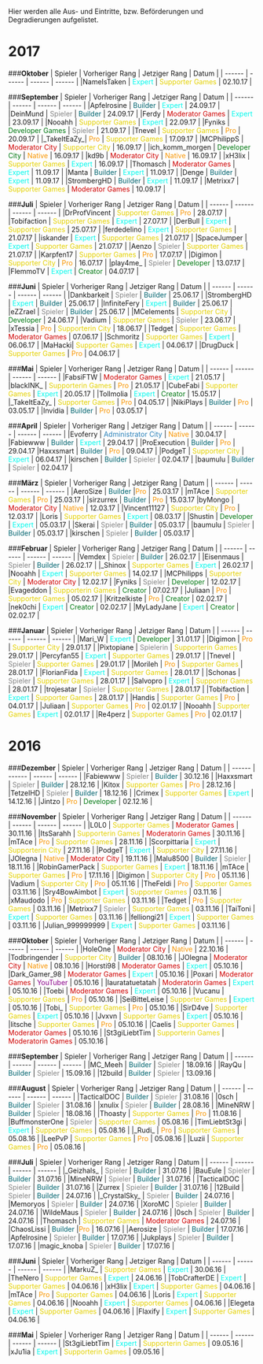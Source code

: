 Hier werden alle Aus- und Eintritte, bzw. Beförderungen und Degradierungen aufgelistet.

# 2017

###<strong>Oktober</strong>
| Spieler | Vorheriger Rang | Jetziger Rang | Datum |
| ------ | ------ | ------ | ------ |
|NameIsTaken | <span style="color:#00F9EC">Expert</span> | <span style="color:#E4D100">Supporter Games</span> | 02.10.17 |

###<strong>September</strong>
| Spieler | Vorheriger Rang | Jetziger Rang | Datum |
| ------ | ------ | ------ | ------ |
|Apfelrosine | <span style="color:#00646F">Builder</span> | <span style="color:#00F9EC">Expert</span> | 24.09.17 |
|DeinMund | <span style="color:#848484">Spieler</span> | <span style="color:#00646F">Builder</span> | 24.09.17 |
|Ferdy | <span style="color:#CF0101">Moderator Games</span> | <span style="color:#00F9EC">Expert</span> | 23.09.17 |
|Nooahh | <span style="color:#E4D100">Supporter Games</span> | <span style="color:#00F9EC">Expert</span> | 22.09.17 |
|Fyniks | <span style="color:#007812">Developer Games</span> | <span style="color:#848484">Spieler</span> | 21.09.17 |
|Tnevel | <span style="color:#E4D100">Supporter Games</span> | <span style="color:#F99500">Pro</span> | 20.09.17 |
|\_TakeItEaZy\_| <span style="color:#F99500">Pro</span> | <span style="color:#E4D100">Supporter Games</span> | 17.09.17 |
|MCPhilippS | <span style="color:#CF0101">Moderator City</span> | <span style="color:#E4D100">Supporter City</span> | 16.09.17 |
|ich_komm_morgen | <span style="color:#007812">Developer City</span> | <span style="color:#F99500">Native</span> | 16.09.17 |
|kd9b | <span style="color:#CF0101">Moderator City</span> | <span style="color:#F99500">Native</span> | 16.09.17 |
|xH3lix | <span style="color:#E4D100">Supporter Games</span> | <span style="color:#00F9EC">Expert</span> | 16.09.17 |
|Thomasch | <span style="color:#CF0101">Moderator Games</span> | <span style="color:#00F9EC">Expert</span> | 11.09.17 |
|Manta | <span style="color:#00646F">Builder</span> | <span style="color:#00F9EC">Expert</span> | 11.09.17 |
|Denge | <span style="color:#00646F">Builder</span> | <span style="color:#00F9EC">Expert</span> | 11.09.17 |
|StrombergHD | <span style="color:#00646F">Builder</span> | <span style="color:#00F9EC">Expert</span> | 11.09.17 |
|Metrixx7 | <span style="color:#E4D100">Supporter Games</span> | <span style="color:#CF0101">Moderator Games</span> | 10.09.17 |

###<strong>Juli</strong>
| Spieler | Vorheriger Rang | Jetziger Rang | Datum |
| ------ | ------ | ------ | ------ |
|DrProfVincent | <span style="color:#E4D100">Supporter Games</span> | <span style="color:#F99500">Pro</span> | 28.07.17 |
|Tobifaction | <span style="color:#E4D100">Supporter Games</span> | <span style="color:#00F9EC">Expert</span> | 27.07.17 |
|DerBull | <span style="color:#00F9EC">Expert</span> | <span style="color:#E4D100">Supporter Games</span> | 25.07.17 |
|ferdedelino | <span style="color:#00F9EC">Expert</span> | <span style="color:#E4D100">Supporter Games</span> | 21.07.17 |
|iskander | <span style="color:#00F9EC">Expert</span> | <span style="color:#E4D100">Supporter Games</span> | 21.07.17 |
|SpaceJumper | <span style="color:#00F9EC">Expert</span> | <span style="color:#E4D100">Supporter Games</span> | 21.07.17 |
|Aenzo | <span style="color:#848484">Spieler</span> | <span style="color:#E4D100">Supporter Games</span> | 21.07.17 |
|Karpfen17 | <span style="color:#E4D100">Supporter Games</span> | <span style="color:#F99500">Pro</span> | 17.07.17 |
|Digimon | <span style="color:#E4D100">Supporter City</span> | <span style="color:#F99500">Pro</span> | 16.07.17 |
|play4me_ | <span style="color:#848484">Spieler</span> | <span style="color:#007812">Developer</span> | 13.07.17 |
|FlemmoTV | <span style="color:#00F9EC">Expert</span> | <span style="color:#007812">Creator</span> | 04.07.17 |

###<strong>Juni</strong>
| Spieler | Vorheriger Rang | Jetziger Rang | Datum |
| ------ | ------ | ------ | ------ |
|Dankbarkeit | <span style="color:#848484">Spieler</span> | <span style="color:#00646F">Builder</span> | 25.06.17 |
|StrombergHD | <span style="color:#00F9EC">Expert</span> | <span style="color:#00646F">Builder</span> | 25.06.17 |
|InfiniteFery | <span style="color:#00F9EC">Expert</span> | <span style="color:#00646F">Builder</span> | 25.06.17 |
|eZZrael | <span style="color:#848484">Spieler</span> | <span style="color:#00646F">Builder</span> | 25.06.17 |
|MCelements | <span style="color:#E4D100">Supporter City</span> | <span style="color:#007812">Developer</span> | 24.06.17 |
|Vadium | <span style="color:#E4D100">Supporter Games</span> | <span style="color:#848484">Spieler</span> | 23.06.17 | 
|xTessia | <span style="color:#F99500">Pro</span> | <span style="color:#E4D100">Supporterin City</span> | 18.06.17 |
|Tedget | <span style="color:#E4D100">Supporter Games</span> | <span style="color:#CF0101">Moderator Games</span> | 07.06.17 |
|Schmoritz | <span style="color:#E4D100">Supporter Games</span> | <span style="color:#00F9EC">Expert</span> | 06.06.17 | 
|MaHacki| <span style="color:#E4D100">Supporter Games</span> | <span style="color:#00F9EC">Expert</span> | 04.06.17 |
|DrugDuck | <span style="color:#E4D100">Supporter Games</span> | <span style="color:#F99500">Pro</span> | 04.06.17 |

###<strong>Mai</strong>
| Spieler | Vorheriger Rang | Jetziger Rang | Datum |
| ------ | ------ | ------ | ------ |
|FabsiFTW | <span style="color:#CF0101">Moderator Games</span> | <span style="color:#00F9EC">Expert</span> | 21.05.17 |
|blackINK_ | <span style="color:#E4D100">Supporterin Games</span> | <span style="color:#F99500">Pro</span> | 21.05.17 |
|CubeFabi | <span style="color:#E4D100">Supporter Games</span> | <span style="color:#00F9EC">Expert</span> | 20.05.17 |
|Tollmolia | <span style="color:#00F9EC">Expert</span> | <span style="color:#007812">Creator</span> | 15.05.17 |
|\_TakeItEaZy\_ | <span style="color:#E4D100">Supporter Games</span> | <span style="color:#F99500">Pro</span> | 04.05.17 |
|NikiPlays | <span style="color:#00646F">Builder</span> | <span style="color:#F99500">Pro</span> | 03.05.17 |
|Invidia | <span style="color:#00646F">Builder</span> | <span style="color:#F99500">Pro</span> | 03.05.17 |

###<strong>April</strong>
| Spieler | Vorheriger Rang | Jetziger Rang | Datum |
| ------ | ------ | ------ | ------ |
|Evoferry | <span style="color:#2980b9">Administrator City</span> | <span style="color:#F99500">Native</span> | 30.04.17 |
|Fabiewww | <span style="color:#00646F">Builder</span> | <span style="color:#00F9EC">Expert</span> | 29.04.17 |
|ProExecution | <span style="color:#00646F">Builder</span> | <span style="color:#F99500">Pro</span> | 29.04.17
|Haxxsmart | <span style="color:#00646F">Builder</span> | <span style="color:#F99500">Pro</span> | 09.04.17 |
|PodgeT | <span style="color:#E4D100">Supporter City</span> | <span style="color:#00F9EC">Expert</span> | 06.04.17 |
|kirschen | <span style="color:#00646F">Builder</span> | <span style="color:#848484">Spieler</span> | 02.04.17 |
|baumulu | <span style="color:#00646F">Builder</span> | <span style="color:#848484">Spieler</span> | 02.04.17 |

###<strong>März</strong>
| Spieler | Vorheriger Rang | Jetziger Rang | Datum |
| ------ | ------ | ------ | ------ |
|AeroSize | <span style="color:#00646F">Builder</span> |<span style="color:#F99500">Pro</span>  | 25.03.17 |
|mTAce | <span style="color:#E4D100">Supporter Games</span> | <span style="color:#F99500">Pro</span>  | 25.03.17 |
|sirzurrex | <span style="color:#00646F">Builder</span> | <span style="color:#F99500">Pro</span> | 15.03.17
|byMongo | <span style="color:#CF0101">Moderator City</span> | <span style="color:#F99500">Native</span> | 12.03.17 |
|Vincent11127 | <span style="color:#E4D100">Supporter City</span> | <span style="color:#F99500">Pro</span> | 12.03.17 |
|Loris | <span style="color:#E4D100">Supporter Games</span> | <span style="color:#00F9EC">Expert</span> | 08.03.17 |
|Shustin | <span style="color:#007812">Developer</span> | <span style="color:#00F9EC">Expert</span> | 05.03.17 |
|Skerai | <span style="color:#848484">Spieler</span> | <span style="color:#00646F">Builder</span> | 05.03.17 |
|baumulu | <span style="color:#848484">Spieler</span> | <span style="color:#00646F">Builder</span> | 05.03.17 |
|kirschen | <span style="color:#848484">Spieler</span> | <span style="color:#00646F">Builder</span> | 05.03.17 |

###<strong>Februar</strong>
| Spieler | Vorheriger Rang | Jetziger Rang | Datum |
| ------ | ------ | ------ | ------ |
|Vemdex | <span style="color:#848484">Spieler</span> | <span style="color:#00646F">Builder</span> | 26.02.17 |
|Eisenmaus | <span style="color:#848484">Spieler</span> | <span style="color:#00646F">Builder</span> | 26.02.17 |
|_Shinox | <span style="color:#E4D100">Supporter Games</span> | <span style="color:#00F9EC">Expert</span> | 26.02.17 |
|Nooahh | <span style="color:#00F9EC">Expert</span> | <span style="color:#E4D100">Supporter Games</span> | 14.02.17 |
|MCPhilipps | <span style="color:#E4D100">Supporter City</span> | <span style="color:#CF0101">Moderator City</span> | 12.02.17 |
|Fyniks | <span style="color:#848484">Spieler</span> | <span style="color:#007812">Developer</span> | 12.02.17 |
|Evageddon | <span style="color:#E4D100">Supporterin Games</span> | <span style="color:#007812">Creator</span> | 07.02.17 |
|Juliaan | <span style="color:#F99500">Pro</span> | <span style="color:#E4D100">Supporter Games</span> | 05.02.17 |
|Kritzelkiste | <span style="color:#F99500">Pro</span> | <span style="color:#007812">Creator</span> | 02.02.17 |
|nek0chi | <span style="color:#00F9EC">Expert</span> | <span style="color:#007812">Creator</span> | 02.02.17 |
|MyLadyJane | <span style="color:#00F9EC">Expert</span> | <span style="color:#007812">Creator</span> | 02.02.17 |

###<strong>Januar</strong>
| Spieler | Vorheriger Rang | Jetziger Rang | Datum |
| ------ | ------ | ------ | ------ |
|Mari_W | <span style="color:#00F9EC">Expert</span> | <span style="color:#007812">Developer</span> | 31.01.17 |
|Digimon | <span style="color:#F99500">Pro</span> | <span style="color:#E4D100">Supporter City</span> | 29.01.17 |
|Pixtopiane | <span style="color:#848484">Spielerin</span> | <span style="color:#E4D100">Supporterin Games</span> | 29.01.17 |
|Percyfan55 | <span style="color:#00F9EC">Expert</span> | <span style="color:#E4D100">Supporter Games</span> | 29.01.17 |
|Tnevel | <span style="color:#848484">Spieler</span> | <span style="color:#E4D100">Supporter Games</span> | 29.01.17 |
|Morileh | <span style="color:#F99500">Pro</span> | <span style="color:#E4D100">Supporter Games</span> | 28.01.17 |
|FlorianFida | <span style="color:#00F9EC">Expert</span> | <span style="color:#E4D100">Supporter Games</span> | 28.01.17 |
|Schonas | <span style="color:#848484">Spieler</span> | <span style="color:#E4D100">Supporter Games</span> | 28.01.17 |
|Salvopro | <span style="color:#00F9EC">Expert</span> | <span style="color:#E4D100">Supporter Games</span> | 28.01.17 |
|trojesatar | <span style="color:#848484">Spieler</span> | <span style="color:#E4D100">Supporter Games</span> | 28.01.17 |
|Tobifaction | <span style="color:#00F9EC">Expert</span> | <span style="color:#E4D100">Supporter Games</span> | 28.01.17 |
|Handis | <span style="color:#E4D100">Supporter Games</span> | <span style="color:#F99500">Pro</span> | 04.01.17 |
|Juliaan | <span style="color:#E4D100">Supporter Games</span> | <span style="color:#F99500">Pro</span> | 02.01.17 |
|Nooahh | <span style="color:#E4D100">Supporter Games</span> | <span style="color:#00F9EC">Expert</span> | 02.01.17 |
|Re4perz | <span style="color:#E4D100">Supporter Games</span> | <span style="color:#F99500">Pro</span> | 02.01.17 |

# 2016

###<strong>Dezember</strong>
| Spieler | Vorheriger Rang | Jetziger Rang | Datum |
| ------ | ------ | ------ | ------ |
|Fabiewww | <span style="color:#848484">Spieler</span> | <span style="color:#00646F">Builder</span> | 30.12.16 |
|Haxxsmart | <span style="color:#848484">Spieler</span> | <span style="color:#00646F">Builder</span> | 28.12.16 |
|Kitox | <span style="color:#E4D100">Supporter Games</span> | <span style="color:#F99500">Pro</span> | 28.12.16 |
|TetzelHD | <span style="color:#848484">Spieler</span> | <span style="color:#00646F">Builder</span> | 18.12.16 |
|Crimex | <span style="color:#E4D100">Supporter Games</span> | <span style="color:#00F9EC">Expert</span> | 14.12.16 |
|Jintzo | <span style="color:#F99500">Pro</span> | <span style="color:#007812">Developer</span> | 02.12.16 |

###<strong>November</strong>
| Spieler | Vorheriger Rang | Jetziger Rang | Datum |
| ------ | ------ | ------ | ------ |
|L0L0 | <span style="color:#E4D100">Supporter Games</span> | <span style="color:#CF0101">Moderator Games</span> | 30.11.16 |
|ItsSarahh | <span style="color:#E4D100">Supporterin Games</span> | <span style="color:#CF0101">Moderatorin Games</span> | 30.11.16 |
|mTAce | <span style="color:#F99500">Pro</span> | <span style="color:#E4D100">Supporter Games</span> | 28.11.16 |
|Scorpittaria | <span style="color:#00F9EC">Expert</span> | <span style="color:#E4D100">Supporterin City</span> | 27.11.16 |
|PodgeT | <span style="color:#00F9EC">Expert</span> | <span style="color:#E4D100">Supporter City</span> | 27.11.16 |
|JOlegna | <span style="color:#F99500">Native</span> | <span style="color:#CF0101">Moderator City</span> | 19.11.16 |
|Malu8500 | <span style="color:#00646F">Builder</span> | <span style="color:#848484">Spieler</span> | 18.11.16 |
|RobinGamerPack | <span style="color:#E4D100">Supporter Games</span> | <span style="color:#00F9EC">Expert</span> | 18.11.16 |
|mTAce | <span style="color:#E4D100">Supporter Games</span> | <span style="color:#F99500">Pro</span> | 17.11.16 |
|Digimon | <span style="color:#E4D100">Supporter City</span> | <span style="color:#F99500">Pro</span> | 05.11.16 |
|Vadium | <span style="color:#E4D100">Supporter City</span> | <span style="color:#F99500">Pro</span> | 05.11.16 |
|TheFeldi | <span style="color:#F99500">Pro</span> | <span style="color:#E4D100">Supporter Games</span> | 03.11.16 |
|Sry4BowAimbot | <span style="color:#00F9EC">Expert</span> | <span style="color:#E4D100">Supporter Games</span> | 03.11.16 |
|xMaudodo | <span style="color:#F99500">Pro</span> | <span style="color:#E4D100">Supporter Games</span> | 03.11.16 |
|Tedget | <span style="color:#F99500">Pro</span> | <span style="color:#E4D100">Supporter Games</span> | 03.11.16 |
|Metrixx7 | <span style="color:#848484">Spieler</span> | <span style="color:#E4D100">Supporter Games</span> | 03.11.16 |
|TaiToni | <span style="color:#00F9EC">Expert</span> | <span style="color:#E4D100">Supporter Games</span> | 03.11.16 |
|felliongi21 | <span style="color:#00F9EC">Expert</span> | <span style="color:#E4D100">Supporter Games</span> | 03.11.16 |
|Julian_999999999 | <span style="color:#00F9EC">Expert</span> | <span style="color:#E4D100">Supporter Games</span> | 03.11.16 |

###<strong>Oktober</strong>
| Spieler | Vorheriger Rang | Jetziger Rang | Datum |
| ------ | ------ | ------ |  ------ |
|HoleOne | <span style="color:#CF0101">Moderator City</span> | <span style="color:#F99500">Native</span> | 22.10.16 |
|Todbringender | <span style="color:#E4D100">Supporter City</span> | <span style="color:#00646F">Builder</span> | 08.10.16 |
|JOlegna | <span style="color:#CF0101">Moderator City</span> | <span style="color:#F99500">Native</span> | 08.10.16 |
|Horsti98 | <span style="color:#CF0101">Moderator Games</span> | <span style="color:#00F9EC">Expert</span> | 05.10.16 | 
|Dark_Gamer_98 | <span style="color:#CF0101">Moderator Games</span> | <span style="color:#00F9EC">Expert</span> | 05.10.16 |
|Poxari | <span style="color:#CF0101">Moderator Games</span> | <span style="color:#8B008B">YouTuber</span> | 05.10.16 |
|lauratatuetatah | <span style="color:#CF0101">Moderatorin Games</span> | <span style="color:#00F9EC">Expert</span> | 05.10.16 |
|Toebi | <span style="color:#CF0101">Moderator Games</span> | <span style="color:#00F9EC">Expert</span> | 05.10.16 |
|Vucanu | <span style="color:#E4D100">Supporter Games</span> | <span style="color:#F99500">Pro</span> | 05.10.16 |
|SeiBitteLeise | <span style="color:#E4D100">Supporter Games</span> | <span style="color:#00F9EC">Expert</span> | 05.10.16 |
|Tobi_ | <span style="color:#E4D100">Supporter Games</span> | <span style="color:#F99500">Pro</span> | 05.10.16 |
|SirD4ve | <span style="color:#E4D100">Supporter Games</span> | <span style="color:#00F9EC">Expert</span> | 05.10.16 |
|Jvxvn | <span style="color:#E4D100">Supporter Games</span> | <span style="color:#00F9EC">Expert</span> | 05.10.16 |
|litsche | <span style="color:#E4D100">Supporter Games</span> | <span style="color:#F99500">Pro</span> | 05.10.16 | 
|Caelis | <span style="color:#E4D100">Supporter Games</span> | <span style="color:#CF0101">Moderator Games</span> | 05.10.16 |
|St3giLiebtTim | <span style="color:#E4D100">Supporterin Games</span> | <span style="color:#CF0101">Moderatorin Games</span> | 05.10.16 |

###<strong>September</strong>
| Spieler | Vorheriger Rang | Jetziger Rang | Datum |
| ------ | ------ | ------ | ------ |
|MC_Meeh | <span style="color:#00646F">Builder</span> | <span style="color:#848484">Spieler</span> | 18.09.16 |
|RayQu | <span style="color:#00646F">Builder</span> | <span style="color:#848484">Spieler</span> | 15.09.16 |
|12build | <span style="color:#00646F">Builder</span> | <span style="color:#848484">Spieler</span> | 13.09.16 |

###<strong>August</strong>
| Spieler | Vorheriger Rang | Jetziger Rang | Datum |
| ------ | ------ | ------ | ------ |
|TacticalDOC | <span style="color:#00646F">Builder</span> | <span style="color:#848484">Spieler</span> | 31.08.16 |
|0sch | <span style="color:#00646F">Builder</span> | <span style="color:#848484">Spieler</span> | 31.08.16 |
|xnulix | <span style="color:#848484">Spieler</span> | <span style="color:#00646F">Builder</span> | 28.08.16 |
|MineNRW | <span style="color:#00646F">Builder</span> | <span style="color:#848484">Spieler</span> | 18.08.16 |
|Thoasty | <span style="color:#E4D100">Supporter Games</span> | <span style="color:#F99500">Pro</span> | 11.08.16 |
|BuffmonsterOne | <span style="color:#848484">Spieler</span> | <span style="color:#E4D100">Supporter Games</span> | 05.08.16 |
|TimLiebtSt3gi | <span style="color:#00F9EC">Expert</span> | <span style="color:#E4D100">Supporter Games</span> | 05.08.16 |
|\_Rudi_ | <span style="color:#F99500">Pro</span> | <span style="color:#E4D100">Supporter Games</span> | 05.08.16 |
|LeePvP | <span style="color:#E4D100">Supporter Games</span> | <span style="color:#F99500">Pro</span> | 05.08.16 |
|Luzii | <span style="color:#E4D100">Supporter Games</span> | <span style="color:#F99500">Pro</span> | 05.08.16 |

###<strong>Juli</strong>
| Spieler | Vorheriger Rang | Jetziger Rang | Datum |
| ------ | ------ | ------ | ------ |
|\_Geizhals_ | <span style="color:#848484">Spieler</span> | <span style="color:#00646F">Builder</span> | 31.07.16 |
|BauEule | <span style="color:#848484">Spieler</span> | <span style="color:#00646F">Builder</span> | 31.07.16 |
|MineNRW | <span style="color:#848484">Spieler</span> | <span style="color:#00646F">Builder</span> | 31.07.16 |
|TacticalDOC | <span style="color:#848484">Spieler</span> | <span style="color:#00646F">Builder</span> | 31.07.16 |
|Zurrex | <span style="color:#848484">Spieler</span> | <span style="color:#00646F">Builder</span> | 31.07.16 |
|12Build | <span style="color:#848484">Spieler</span> | <span style="color:#00646F">Builder</span> | 24.07.16 |
|\_CrystalSky_ | <span style="color:#848484">Spieler</span> | <span style="color:#00646F">Builder</span> | 24.07.16 |
|Memoryos | <span style="color:#848484">Spieler</span> | <span style="color:#00646F">Builder</span> | 24.07.16 |
|XoroMC | <span style="color:#848484">Spieler</span> | <span style="color:#00646F">Builder</span> | 24.07.16 |
|WildeMaus | <span style="color:#848484">Spieler</span> | <span style="color:#00646F">Builder</span> | 24.07.16 |
|0sch | <span style="color:#848484">Spieler</span> | <span style="color:#00646F">Builder</span> | 24.07.16 |
|Thomasch | <span style="color:#E4D100">Supporter Games</span> | <span style="color:#CF0101">Moderator Games</span> | 24.07.16 |
|ChaosLissi | <span style="color:#00646F">Builder</span> |<span style="color:#F99500">Pro</span> | 16.07.16 |
|Aerosize | <span style="color:#848484">Spieler</span> | <span style="color:#00646F">Builder</span> | 17.07.16 |
|Apfelrosine | <span style="color:#848484">Spieler</span> | <span style="color:#00646F">Builder</span> | 17.07.16 |
|Jukplays | <span style="color:#848484">Spieler</span> | <span style="color:#00646F">Builder</span> | 17.07.16 |
|magic_knoba | <span style="color:#848484">Spieler</span> | <span style="color:#00646F">Builder</span> | 17.07.16 |

###<strong>Juni</strong>
| Spieler | Vorheriger Rang | Jetziger Rang | Datum |
| ------ | ------ | ------ | ------ |
|MarkuZ_ | <span style="color:#E4D100">Supporter Games</span> | <span style="color:#00F9EC">Expert</span> | 30.06.16 |
|TheNero | <span style="color:#E4D100">Supporter Games</span> | <span style="color:#00F9EC">Expert</span> | 24.06.16 |
|TobCrafterDE | <span style="color:#00F9EC">Expert</span> | <span style="color:#E4D100">Supporter Games</span> | 04.06.16 |
|xH3lix | <span style="color:#00F9EC">Expert</span> | <span style="color:#E4D100">Supporter Games</span> | 04.06.16 |
|mTAce | <span style="color:#F99500">Pro</span> | <span style="color:#E4D100">Supporter Games</span> | 04.06.16 |
|Loris | <span style="color:#00F9EC">Expert</span> | <span style="color:#E4D100">Supporter Games</span> | 04.06.16 |
|Nooahh | <span style="color:#00F9EC">Expert</span> | <span style="color:#E4D100">Supporter Games</span> | 04.06.16 |
|Elegeta | <span style="color:#00F9EC">Expert</span> | <span style="color:#E4D100">Supporter Games</span> | 04.06.16 |
|Flaxify | <span style="color:#00F9EC">Expert</span> | <span style="color:#E4D100">Supporter Games</span> | 04.06.16 |

###<strong>Mai</strong>
| Spieler | Vorheriger Rang | Jetziger Rang | Datum |
| ------ | ------ | ------ | ------ |
|St3giLiebtTim | <span style="color:#00F9EC">Expert</span> | <span style="color:#E4D100">Supporterin Games</span> | 09.05.16 |
|xJu1ia | <span style="color:#00F9EC">Expert</span> | <span style="color:#E4D100">Supporterin Games</span> | 09.05.16 |